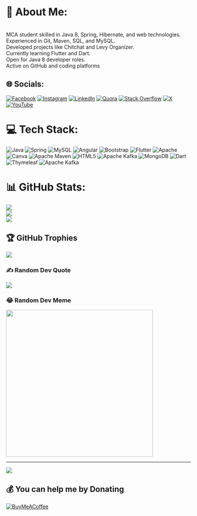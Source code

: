 # 💫 About Me:
<br>MCA student skilled in Java 8, Spring, Hibernate, and web technologies. <br>Experienced in Git, Maven, SQL, and MySQL. <br>Developed projects like Chitchat and Levy Organizer.<br>Currently learning Flutter and Dart. <br>Open for Java 8 developer roles. <br>Active on GitHub and coding platforms


## 🌐 Socials:
[![Facebook](https://img.shields.io/badge/Facebook-%231877F2.svg?logo=Facebook&logoColor=white)](https://facebook.com/saransh.tyagi.391) [![Instagram](https://img.shields.io/badge/Instagram-%23E4405F.svg?logo=Instagram&logoColor=white)](https://instagram.com/saranshtyagii) [![LinkedIn](https://img.shields.io/badge/LinkedIn-%230077B5.svg?logo=linkedin&logoColor=white)](https://linkedin.com/in/saransh-tyagi) [![Quora](https://img.shields.io/badge/Quora-%23B92B27.svg?logo=Quora&logoColor=white)](https://quora.com/profile/Saransh-Tyagi-21) [![Stack Overflow](https://img.shields.io/badge/-Stackoverflow-FE7A16?logo=stack-overflow&logoColor=white)](https://stackoverflow.com/users/19822011) [![X](https://img.shields.io/badge/X-black.svg?logo=X&logoColor=white)](https://x.com/saranshtyagiii) [![YouTube](https://img.shields.io/badge/YouTube-%23FF0000.svg?logo=YouTube&logoColor=white)](https://youtube.com/@UC_Q_YTLKE2K64MZluSgY5Og) 

# 💻 Tech Stack:
![Java](https://img.shields.io/badge/java-%23ED8B00.svg?style=for-the-badge&logo=openjdk&logoColor=white) ![Spring](https://img.shields.io/badge/spring-%236DB33F.svg?style=for-the-badge&logo=spring&logoColor=white) ![MySQL](https://img.shields.io/badge/mysql-%2300000f.svg?style=for-the-badge&logo=mysql&logoColor=white) ![Angular](https://img.shields.io/badge/angular-%23DD0031.svg?style=for-the-badge&logo=angular&logoColor=white) ![Bootstrap](https://img.shields.io/badge/bootstrap-%238511FA.svg?style=for-the-badge&logo=bootstrap&logoColor=white) ![Flutter](https://img.shields.io/badge/Flutter-%2302569B.svg?style=for-the-badge&logo=Flutter&logoColor=white) ![Apache](https://img.shields.io/badge/apache-%23D42029.svg?style=for-the-badge&logo=apache&logoColor=white) ![Canva](https://img.shields.io/badge/Canva-%2300C4CC.svg?style=for-the-badge&logo=Canva&logoColor=white) ![Apache Maven](https://img.shields.io/badge/Apache%20Maven-C71A36?style=for-the-badge&logo=Apache%20Maven&logoColor=white) ![HTML5](https://img.shields.io/badge/html5-%23E34F26.svg?style=for-the-badge&logo=html5&logoColor=white) ![Apache Kafka](https://img.shields.io/badge/Apache%20Kafka-000?style=for-the-badge&logo=apachekafka) ![MongoDB](https://img.shields.io/badge/MongoDB-%234ea94b.svg?style=for-the-badge&logo=mongodb&logoColor=white) ![Dart](https://img.shields.io/badge/dart-%230175C2.svg?style=for-the-badge&logo=dart&logoColor=white) ![Thymeleaf](https://img.shields.io/badge/Thymeleaf-%23005C0F.svg?style=for-the-badge&logo=Thymeleaf&logoColor=white) ![Apache Kafka](https://img.shields.io/badge/Apache%20Kafka-000?style=for-the-badge&logo=apachekafka)
# 📊 GitHub Stats:
![](https://github-readme-stats.vercel.app/api?username=tsaransh&theme=dark&hide_border=false&include_all_commits=true&count_private=true)<br/>
![](https://github-readme-streak-stats.herokuapp.com/?user=tsaransh&theme=dark&hide_border=false)<br/>
![](https://github-readme-stats.vercel.app/api/top-langs/?username=tsaransh&theme=dark&hide_border=false&include_all_commits=true&count_private=true&layout=compact)

## 🏆 GitHub Trophies
![](https://github-profile-trophy.vercel.app/?username=tsaransh&theme=radical&no-frame=true&no-bg=false&margin-w=4)

### ✍️ Random Dev Quote
![](https://quotes-github-readme.vercel.app/api?type=horizontal&theme=radical)

### 😂 Random Dev Meme
<img src='https://randommeme-five.vercel.app/' style="height: 400px;"/>

---
[![](https://visitcount.itsvg.in/api?id=tsaransh&icon=0&color=0)](https://visitcount.itsvg.in)

  ## 💰 You can help me by Donating
  [![BuyMeACoffee](https://img.shields.io/badge/Buy%20Me%20a%20Coffee-ffdd00?style=for-the-badge&logo=buy-me-a-coffee&logoColor=black)](https://buymeacoffee.com/tyagisaranv) 

  
<!-- Proudly created with GPRM ( https://gprm.itsvg.in ) -->
